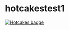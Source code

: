 # hotcakestest1
[![Hotcakes badge](https://hotcakes-int-2.azurewebsites.net/dabutvin/hotcakestest1.svg)](https://hotcakes-int-2.azurewebsites.net/)
